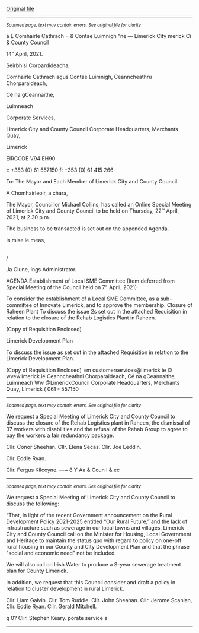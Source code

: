 [Original file](https://www.limerick.ie/sites/default/files/media/documents/2021-04/00-agenda-special-meeting-16.04.2021.pdf)

---
*<small>Scanned page, text may contain errors. See original file for clarity</small>*  

a E Comhairle Cathrach
= & Contae Luimnigh
“ne — Limerick City
merick Ci
& County Council

14” April, 2021.

Seirbhisi Corpardideacha,

Comhairle Cathrach agus Contae Luimnigh,
Ceanncheathru Chorparaideach,

Cé na gCeannaithe,

Luimneach

Corporate Services,

Limerick City and County Council
Corporate Headquarters,
Merchants Quay,

Limerick

EIRCODE V94 EH90

t: +353 (0) 61 557150
f: +353 (0) 61 415 266

To: The Mayor and Each Member of Limerick City and County Council

A Chomhairleoir, a chara,

The Mayor, Councillor Michael Collins, has called an Online Special Meeting of Limerick City
and County Council to be held on Thursday, 22™ April, 2021, at 2.30 p.m.

The business to be transacted is set out on the appended Agenda.

Is mise le meas,

\
/

Ja Clune,
ings Administrator.

AGENDA
Establishment of Local SME Committee (Item deferred from Special Meeting of the
Council held on 7" April, 2021)

To consider the establishment of a Local SME Committee, as a sub-committee of
Innovate Limerick, and to approve the membership.
Closure of Raheen Plant
To discuss the issue 2s set out in the attached Requisition in relation to the closure of
the Rehab Logistics Plant in Raheen.

(Copy of Requisition Enclosed)

Limerick Development Plan

To discuss the issue as set out in the attached Requisition in relation to the Limerick
Development Plan.

(Copy of Requisition Enclosed)
=m customerservices@limerick ie
© wvewlimerick.ie
Ceanncheathni Chorparaideach, Cé na gCeannaithe, Luimneach Ww @LimerickCouncil
Corporate Headquarters, Merchants Quay, Limerick ( 061 - 557150


---
*<small>Scanned page, text may contain errors. See original file for clarity</small>*  

We request a Special Meeting of Limerick City and County Council to discuss the
closure of the Rehab Logistics plant in Raheen, the dismissal of 37 workers with
disabilities and the refusal of the Rehab Group to agree to pay the workers a fair
redundancy package.

Cllr. Conor Sheehan.
Cllr. Elena Secas.
Clir. Joe Leddin.

Cllr. Eddie Ryan.

Clir. Fergus Kilcoyne. —~
8 Y Aa & Coun i
& ec



---
*<small>Scanned page, text may contain errors. See original file for clarity</small>*  

We request a Special Meeting of Limerick City and County Council to discuss the following:

“That, in light of the recent Government announcement on the Rural Development Policy
2021-2025 entitled “Our Rural Future,” and the lack of infrastructure such as sewerage in our
local towns and villages, Limerick City and County Council call on the Minister for Housing,
Local Government and Heritage to maintain the status quo with regard to policy on one-off
rural housing in our County and City Development Plan and that the phrase "social and
economic need" not be included.

We will also call on Irish Water to produce a S-year sewerage treatment plan for County
Limerick.

In addition, we request that this Council consider and draft a policy in relation to cluster
development in rural Limerick.

Clir. Liam Galvin.
Cllr. Tom Ruddle.
Cllr. John Sheahan.
Cllr. Jerome Scanlan,
Cllr. Eddie Ryan.
Clir. Gerald Mitchell.

q 0?
Clir. Stephen Keary. porate service a



---
